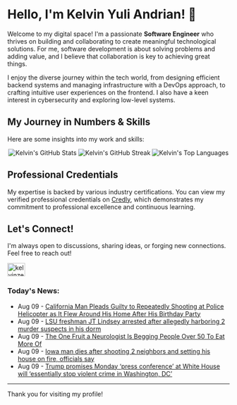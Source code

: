 # Hello, I'm Kelvin Yuli Andrian! 👋

Welcome to my digital space! I'm a passionate **Software Engineer** who thrives on building and collaborating to create meaningful technological solutions. For me, software development is about solving problems and adding value, and I believe that collaboration is key to achieving great things.

I enjoy the diverse journey within the tech world, from designing efficient backend systems and managing infrastructure with a DevOps approach, to crafting intuitive user experiences on the frontend. I also have a keen interest in cybersecurity and exploring low-level systems.

## My Journey in Numbers & Skills

Here are some insights into my work and skills:

<p align="center">
  <img src="https://github-readme-stats.vercel.app/api?username=kelvinzer0&show_icons=true&theme=radical" alt="Kelvin's GitHub Stats" />
  <img src="https://github-readme-streak-stats.herokuapp.com/?user=kelvinzer0&theme=radical" alt="Kelvin's GitHub Streak" />
  <img src="https://github-readme-stats.vercel.app/api/top-langs/?username=kelvinzer0&layout=compact&theme=radical" alt="Kelvin's Top Languages" />
</p>

## Professional Credentials

My expertise is backed by various industry certifications. You can view my verified professional credentials on [Credly](https://www.credly.com/users/kelvin-yuli-andrian/badges), which demonstrates my commitment to professional excellence and continuous learning.

## Let's Connect!

I'm always open to discussions, sharing ideas, or forging new connections. Feel free to reach out!

<p align="left">
    <a href="https://linkedin.com/in/kelvinzero" target="blank"><img align="center" src="https://cdn.jsdelivr.net/npm/simple-icons@3.0.1/icons/linkedin.svg" alt="kelvinzero" height="30" width="40" /></a>
</p>

### Today's News:

<!-- feed start -->
- Aug 09 - [California Man Pleads Guilty to Repeatedly Shooting at Police Helicopter as It Flew Around His Home After His Birthday Party](https://www.yahoo.com/news/articles/california-man-pleads-guilty-repeatedly-224027412.html)
- Aug 09 - [LSU freshman JT Lindsey arrested after allegedly harboring 2 murder suspects in his dorm](https://sports.yahoo.com/college-football/breaking-news/article/lsu-freshman-jt-lindsey-arrested-after-allegedly-harboring-2-murder-suspects-in-his-dorm-223649708.html)
- Aug 09 - [The One Fruit a Neurologist Is Begging People Over 50 To Eat More Of](https://health.yahoo.com/wellness/healthy-aging/longevity/articles/one-fruit-neurologist-begging-people-212500527.html)
- Aug 09 - [Iowa man dies after shooting 2 neighbors and setting his house on fire, officials say](https://www.yahoo.com/news/articles/iowa-man-dies-shooting-2-184249614.html)
- Aug 09 - [Trump promises Monday ‘press conference’ at White House will ‘essentially stop violent crime in Washington, DC’](https://www.yahoo.com/news/articles/trump-promises-monday-press-conference-164049783.html)
<!-- feed end -->

---

Thank you for visiting my profile!